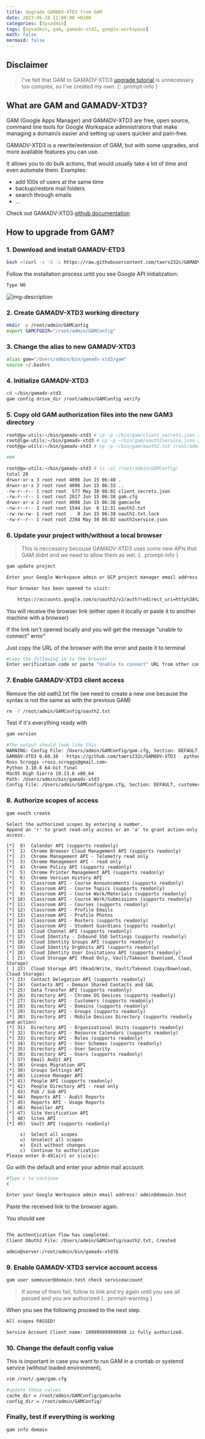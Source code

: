 ```yaml
---
title: Upgrade GAMADV-XTD3 from GAM
date: 2023-06-28 11:00:00 +0100
categories: [Sysadmin]
tags: [sysadmin, gam, gamadv-xtd3, google-workspace]
math: false
mermaid: false
---
```


## Disclaimer
> I've felt that GAM to GAMADV-XTD3 [upgrade tutorial](https://github.com/taers232c/GAMADV-XTD3/wiki/How-to-Upgrade-from-Standard-GAM) is unnecessary too complex, so I've created my own.
{: .prompt-info }

## What are GAM and GAMADV-XTD3?
GAM (Google Apps Manager) and GAMADV-XTD3 are free, open source, command line tools for Google Workspace administrators that make managing a domain/s easier and setting up users quicker and pain-free.

GAMADV-XTD3 is a rewrite/extension of GAM, but with some upgrades, and more available features you can use.


It allows you to do bulk actions, that would usually take a lot of time and even automate them.
Examples:
* add 100s of users at the same time
* backup/restore mail folders
* search through emails
* ...

Check out GAMADV-XTD3 [github documentation](https://github.com/taers232c/GAMADV-XTD3/wiki)



## How to upgrade from GAM?
### 1. Download and install GAMADV-ETD3 

```bash
bash <(curl -s -S -L https://raw.githubusercontent.com/taers232c/GAMADV-XTD3/master/src/gam-install.sh)
```
Follow the installation process until you see Google API initialization:
```bash
Type NO
```

![img-description](/assets/img/posts/2023-06-28-Upgrade-GAMADV-XTD3-from-GAM.md/cPVimage.png)


### 2. Create GAMADV-XTD3 working directory
```bash
mkdir -p /root/admin/GAMConfig
export GAMCFGDIR="/root/admin/GAMConfig"
```

### 3. Change the alias to new GAMADV-XTD3
```bash
alias gam="/Users/admin/bin/gamadv-xtd3/gam"
source ~/.bashrc
```
### 4. Initialize GAMADV-XTD3
```bash
cd ~/bin/gamadv-xtd3
gam config drive_dir /root/admin/GAMConfig verify
```

### 5. Copy old GAM authorization files into the new GAM3 directory
```bash
root@gw-utils:~/bin/gamadv-xtd3 # cp -p ~/bin/gam/client_secrets.json /root/admin/GAMConfig/
root@lgw-utils:~/bin/gamadv-xtd3 # cp -p ~/bin/gam/oauth2service.json /root/admin/GAMConfig/
root@gw-utils:~/bin/gamadv-xtd3 # cp -p ~/bin/gam/oauth2.txt /root/admin/GAMConfig/

###

root@gw-utils:~/bin/gamadv-xtd3 # ls -al /root/admin/GAMConfig/
total 28
drwxr-xr-x 3 root root 4096 Jun 15 06:40 .
drwxr-xr-x 3 root root 4096 Jun 15 06:33 ..
-rw-r--r-- 1 root root  577 May 30 08:02 client_secrets.json
-rw-r--r-- 1 root root 2817 Jun 15 06:38 gam.cfg
drwxr-xr-x 2 root root 4096 Jun 15 06:38 gamcache
-rw-r--r-- 1 root root 1544 Jun  6 12:31 oauth2.txt
-rw-rw-rw- 1 root root    0 Jun 15 06:38 oauth2.txt.lock
-rw-r--r-- 1 root root 2394 May 30 08:02 oauth2service.json
```

### 6. Update your project with/without a local browser
> This is neccesarry becouse GAMADV-XTD3 uses some new APIs that GAM didnt and we need to allow them as wel.
{: .prompt-info }

```bash
gam update project

Enter your Google Workspace admin or GCP project manager email address authorized to manage project(s) gam-project-abc-123-xyz? admin@domain.com

Your browser has been opened to visit:

    https://accounts.google.com/o/oauth2/v2/auth?redirect_uri=http%3A%2F%2Flocalhost%3A8080%2F&response_type=code&client_id=...
```


You will receive the browser link (either open it locally or paste it to another machine with a browser)

If the link isn't opened locally and you will get the message "unable to connect" error"

Just copy the URL of the browser with the error and paste it to terminal

```bash
#copy the following in to the browser
Enter verification code or paste "Unable to connect" URL from other computer (only URL data up to &scope required): http://127.0.0.1:8080/?state=Maa0ZUKWSlWvFIgfgfss8Hh8A0tSjMtjT0CFY&code=4/0AbUR2VN0B2n6og5TDIkxV6E24wFKUicHt3-CXt0j3NGfqKnu9bNIloGrzv8a47kURdX5DA&scope=https://www.googleapis.com/auth/cloud-platform
```

### 7. Enable GAMADV-XTD3 client access
Remove the old oath2.txt file (we need to create a new one because the syntax is not the same as with the previous GAM)

```bash
rm -f /root/admin/GAMConfig/oauth2.txt
```

Test if it's everything ready with
```bash
gam version
```

```bash
#The output should look like this
WARNING: Config File: /Users/admin/GAMConfig/gam.cfg, Section: DEFAULT, Item: oauth2_txt, Value: /Users/admin/GAMConfig/oauth2.txt, Not Found
GAMADV-XTD3 6.60.10 - https://github.com/taers232c/GAMADV-XTD3 - pythonsource
Ross Scroggs <ross.scroggs@gmail.com>
Python 3.10.8 64-bit final
MacOS High Sierra 10.13.6 x86_64
Path: /Users/admin/bin/gamadv-xtd3
Config File: /Users/admin/GAMConfig/gam.cfg, Section: DEFAULT, customer_id: my_customer, domain.com
```

### 8. Authorize scopes of access
```bash
gam oauth create
```
```
Select the authorized scopes by entering a number.
Append an 'r' to grant read-only access or an 'a' to grant action-only access.

[*]  0)  Calendar API (supports readonly)
[*]  1)  Chrome Browser Cloud Management API (supports readonly)
[*]  2)  Chrome Management API - Telemetry read only
[*]  3)  Chrome Management API - read only
[*]  4)  Chrome Policy API (supports readonly)
[*]  5)  Chrome Printer Management API (supports readonly)
[*]  6)  Chrome Version History API
[*]  7)  Classroom API - Course Announcements (supports readonly)
[*]  8)  Classroom API - Course Topics (supports readonly)
[*]  9)  Classroom API - Course Work/Materials (supports readonly)
[*] 10)  Classroom API - Course Work/Submissions (supports readonly)
[*] 11)  Classroom API - Courses (supports readonly)
[*] 12)  Classroom API - Profile Emails
[*] 13)  Classroom API - Profile Photos
[*] 14)  Classroom API - Rosters (supports readonly)
[*] 15)  Classroom API - Student Guardians (supports readonly)
[ ] 16)  Cloud Channel API (supports readonly)
[*] 17)  Cloud Identity - Inbound SSO Settings (supports readonly)
[*] 18)  Cloud Identity Groups API (supports readonly)
[*] 19)  Cloud Identity OrgUnits API (supports readonly)
[*] 20)  Cloud Identity User Invitations API (supports readonly)
[ ] 21)  Cloud Storage API (Read Only, Vault/Takeout Download, Cloud Storage)
[ ] 22)  Cloud Storage API (Read/Write, Vault/Takeout Copy/Download, Cloud Storage)
[*] 23)  Contact Delegation API (supports readonly)
[*] 24)  Contacts API - Domain Shared Contacts and GAL
[*] 25)  Data Transfer API (supports readonly)
[*] 26)  Directory API - Chrome OS Devices (supports readonly)
[*] 27)  Directory API - Customers (supports readonly)
[*] 28)  Directory API - Domains (supports readonly)
[*] 29)  Directory API - Groups (supports readonly)
[*] 30)  Directory API - Mobile Devices Directory (supports readonly and action)
[*] 31)  Directory API - Organizational Units (supports readonly)
[*] 32)  Directory API - Resource Calendars (supports readonly)
[*] 33)  Directory API - Roles (supports readonly)
[*] 34)  Directory API - User Schemas (supports readonly)
[*] 35)  Directory API - User Security
[*] 36)  Directory API - Users (supports readonly)
[ ] 37)  Email Audit API
[*] 38)  Groups Migration API
[*] 39)  Groups Settings API
[*] 40)  License Manager API
[*] 41)  People API (supports readonly)
[*] 42)  People Directory API - read only
[ ] 43)  Pub / Sub API
[*] 44)  Reports API - Audit Reports
[*] 45)  Reports API - Usage Reports
[ ] 46)  Reseller API
[*] 47)  Site Verification API
[ ] 48)  Sites API
[*] 49)  Vault API (supports readonly)

     s)  Select all scopes
     u)  Unselect all scopes
     e)  Exit without changes
     c)  Continue to authorization
Please enter 0-49[a|r] or s|u|e|c:
```
Go with the default and enter your admin mail account.

```bash
#Type c to continue
c

Enter your Google Workspace admin email address? admin@domain.test
```
Paste the received link to the browser again.

You should see 
```bash

The authentication flow has completed.
Client OAuth2 File: /Users/admin/GAMConfig/oauth2.txt, Created

admin@server:/root/admin/bin/gamadv-xtd3$
```

### 9. Enable GAMADV-XTD3 service account access
```bash
gam user someuser@domain.test check serviceaccount
```

> If some of them fail, follow to link and try again until you see all passed and you are authorized
{: .prompt-warning }

When you see the following proceed to the next step.
```bash
All scopes PASSED!

Service Account Client name: 109999999999999 is fully authorized.
```

### 10. Change the default config value 

This is important in case you want to run GAM in a crontab or systemd service (without loaded environment).

```bash
vim /root/.gam/gam.cfg

#update these values
cache_dir = /root/admin/GAMConfig/gamcache
config_dir = /root/admin/GAMConfig/
```

### Finally, test if everything is working
```bash
gam info domain
```